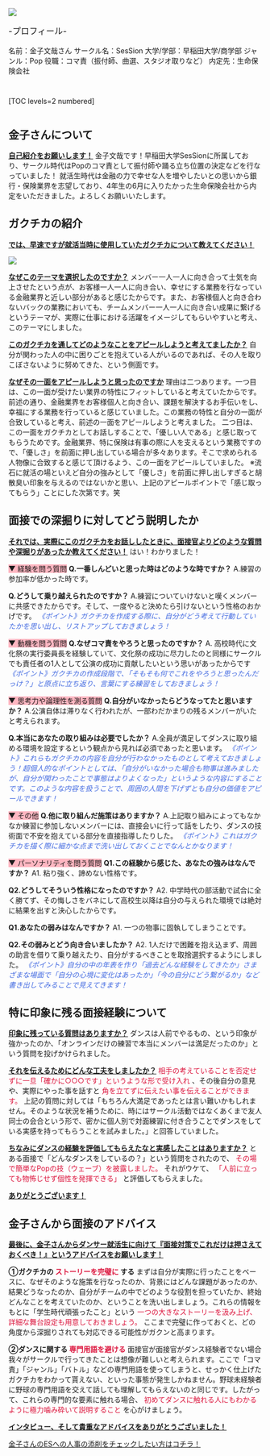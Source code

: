 ![](/img/news/301/1.jpg)

<div style="font-size: 120%;">

-プロフィール-

</div>

名前：金子文哉さん
サークル名：SesSion
大学/学部：早稲田大学/商学部
ジャンル：Pop
役職：コマ責（振付師、曲選、スタジオ取りなど）
内定先：生命保険会社



<div style="margin: 3em 0;">

[TOC levels=2 numbered]

</div>


## 金子さんについて

**<u>自己紹介をお願いします！</u>**
金子文哉です！早稲田大学SesSionに所属しており、サークル時代はPopのコマ責として振付師や踊る立ち位置の決定などを行なっていました！
就活生時代は金融の力で幸せな人を増やしたいとの思いから銀行・保険業界を志望しており、4年生の6月に入りたかった生命保険会社から内定をいただきました。よろしくお願いいたします。

## ガクチカの紹介

**<u>では、早速ですが就活当時に使用していたガクチカについて教えてください！</u>**

![](/img/news/301/2.jpg)


**<u>なぜこのテーマを選択したのですか？</u>**
メンバー一人一人に向き合って士気を向上させたという点が、お客様一人一人に向き合い、幸せにする業務を行なっている金融業界と近しい部分があると感じたからです。また、お客様個人と向き合わないバックの業務においても、チームメンバー一人一人に向き合い成果に繋げるというテーマが、実際に仕事における活躍をイメージしてもらいやすいと考え、このテーマにしました。

**<u>このガクチカを通してどのようなことをアピールしようと考えてましたか？</u>**
自分が関わった人の中に困りごとを抱えている人がいるのであれば、その人を取りこぼさないように努めてきた、という側面です。

**<u>なぜその一面をアピールしようと思ったのですか</u>**
理由は二つあります。一つ目は、この一面が受けたい業界の特性にフィットしていると考えていたからです。前述の通り、金融業界をお客様個人と向き合い、課題を解決するお手伝いをし、幸福にする業務を行っていると感じていました。この業務の特性と自分の一面が合致していると考え、前述の一面をアピールしようと考えました。
二つ目は、この一面をガクチカとしてお話しすることで、「優しい人である」と感じ取ってもらうためです。金融業界、特に保険は有事の際に人を支えるという業務ですので、「優しさ」を前面に押し出している場合が多々あります。そこで求められる人物像に合致すると感じて頂けるよう、この一面をアピールしていました。
※流石に就活の場といえど自分の強みとして「優しさ」を前面に押し出しすぎると胡散臭い印象を与えるのではないかと思い、上記のアピールポイントで「感じ取ってもらう」ことにした次第です。笑


## 面接での深掘りに対してどう説明したか

**<u>それでは、実際にこのガクチカをお話ししたときに、面接官よりどのような質問や深掘りがあったか教えてください！</u>**
はい！わかりました！

<span style="background-color: LightPink;" >▼ 経験を問う質問</span>
**Q.一番しんどいと思った時はどのような時ですか？**
A.練習の参加率が低かった時です。

**Q.どうして乗り越えられたのですか？**
A.練習についていけないと嘆くメンバーに共感できたからです。そして、一度やると決めたら引けないという性格のおかげです。
<span style="color: Royalblue;" > _《ポイント》ガクチカを作成する際に、自分がどう考えて行動していたかを思い出し、リストアップしておきましょう！_ </span>

<span style="background-color: LightPink;" >▼ 動機を問う質問</span>
**Q.なぜコマ責をやろうと思ったのですか？**
A. 高校時代に文化祭の実行委員長を経験していて、文化祭の成功に尽力したのと同様にサークルでも責任者の1人として公演の成功に貢献したいという思いがあったからです
<span style="color: Royalblue;" > _《ポイント》ガクチカの作成段階で、「そもそも何でこれをやろうと思ったんだっけ？」と原点に立ち返り、言葉にする練習をしておきましょう！_ </span>


<span style="background-color: LightPink;" >▼ 思考力や論理性を測る質問</span>
**Q.自分がいなかったらどうなってたと思いますか？**
A.公演自体は滞りなく行われたが、一部わだかまりの残るメンバーがいたと考えられます。

**Q.本当にあなたの取り組みは必要でしたか？**
A.全員が満足してダンスに取り組める環境を設定するという観点から見れば必須であったと思います。
<span style="color: Royalblue;" > _《ポイント》これらもガクチカの内容を自分が行わなかったものとして考えておきましょう！超個人的なポイントとしては、「自分がいなかった場合も物事は進みましたが、自分が関わったことで事態はよりよくなった」というような内容にすることです。このような内容を扱うことで、周囲の人間を下げずとも自分の価値をアピールできます！_ </span>

<span style="background-color: LightPink;" >▼ その他</span>
**Q.他に取り組んだ施策はありますか？**
A.上記取り組みによってもなかなか練習に参加しないメンバーには、直接会いに行って話をしたり、ダンスの技術面で不安を抱えている部分を直接指導したりした。
<span style="color: Royalblue;" > _《ポイント》これはガクチカを描く際に細かな点まで洗い出しておくことでなんとかなります！_ </span>

<span style="background-color: LightPink;" >▼ パーソナリティを問う質問</span>
**Q1.この経験から感じた、あなたの強みはなんですか？**
A1. 粘り強く、諦めない性格です。

**Q2.どうしてそういう性格になったのですか？**
A2. 中学時代の部活動で試合に全く勝てず、その悔しさをバネにして高校生以降は自分の与えられた環境では絶対に結果を出すと決心したからです。

**Q1.あなたの弱みはなんですか？**
A1. 一つの物事に固執してしまうことです。

**Q2.その弱みとどう向き合いましたか？**
A2. 1人だけで困難を抱え込まず、周囲の助言を借りて乗り越えたり、自分がするべきことを取捨選択するようにしました。
<span style="color: Royalblue;" > _《ポイント》自分の中の年表を作り「過去どんな経験をしてきたか」さまざまな場面で「自分の心境に変化はあったか」「今の自分にどう繋がるか」など書き出してみることで見えてきます！_ </span>


## 特に印象に残る面接経験について
**<u>印象に残っている質問はありますか？</u>**
ダンスは人前でやるもの、という印象が強かったのか、「オンラインだけの練習で本当にメンバーは満足だったのか」という質問を投げかけられました。

**<u>それを伝えるためにどんな工夫をしましたか？</u>**
<span style="color: Crimson;" >相手の考えていることを否定せずに一旦「確かに○○○です」というような形で受け入れ</span> 、その後自分の意見や、実際にやった事を話すと <span style="color: Crimson;" >角を立てずに伝えたい事を伝えることができます。</span>
上記の質問に対しては「もちろん大満足であったとは言い難いかもしれません。そのような状況を補うために、時にはサークル活動ではなくあくまで友人同士の会合という形で、密かに個人別で対面練習に付き合うことでダンスをしている実感を持ってもらうことを試みました。」と回答していました。

**<u>ちなみにダンスの経験を評価してもらえたなと実感したことはありますか？</u>**
とある面接で「どんなダンスをしているの？」という質問をされたので、 <span style="color: Crimson;" >その場で簡単なPopの技（ウェーブ）を披露しました。</span> それがウケて、 <span style="color: Crimson;" >「人前に立っても物怖じせず個性を発揮できる」</span> と評価してもらえました。

**<u>ありがとうございます！</u>**


## 金子さんから面接のアドバイス
**<u>最後に、金子さんからダンサー就活生に向けて『面接対策でこれだけは押さえておくべき！』というアドバイスをお願いします！</u>**

**①ガクチカの <span style="color: Crimson;" >ストーリーを完璧に</span> する**
まずは自分が実際に行ったことをベースに、なぜそのような施策を行なったのか、背景にはどんな課題があったのか、結果どうなったのか、自分がチームの中でどのような役割を担っていたか、終始どんなことを考えていたのか、ということを洗い出しましょう。これらの情報をもとに「学生時代頑張ったこと」という <span style="color: Crimson;" >一つの大きなストーリーを汲み上げ、詳細な舞台設定も用意しておきましょう。</span> ここまで完璧に作っておくと、どの角度から深掘りされても対応できる可能性がガクンと高まります。

**②ダンスに関する <span style="color: Crimson;" >専門用語を避ける</span>**
面接官が面接官がダンス経験者でない場合我々がサークルで行ってきたことは想像が難しいと考えられます。ここで「コマ責」「ジャンル」「バトル」などの専門用語を使ってしまうと、せっかく仕上げたガクチカをわかって貰えない、といった事態が発生しかねません。野球未経験者に野球の専門用語を交えて話しても理解してもらえないのと同じです。したがって、これらの専門的な要素に触れる場合、 <span style="color: Crimson;" >初めてダンスに触れる人にもわかるように極力噛み砕いて説明すること</span> を心がけましょう。


**<u>インタビュー、そして貴重なアドバイスをありがとうございました！</u>**


<a href="/experiences/1168" target=”_blank” class="button utton--accent bottom-sticky-button">
<span class="button__text">金子さんのESへの人事の添削をチェックしたい方はコチラ！</span><i class="button__icon fas fa-arrow-right"></i>
</a>
